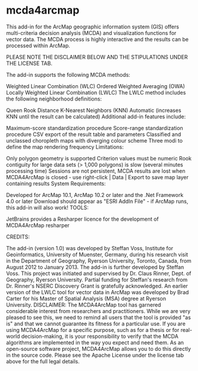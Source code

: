 # mcda4arcmap

This add-in for the ArcMap geographic information system (GIS) offers multi-criteria decision analysis (MCDA) and visualization functions for vector data. The MCDA process is highly interactive and the results can be processed within ArcMap.

PLEASE NOTE THE DISCLAIMER BELOW AND THE STIPULATIONS UNDER THE LICENSE TAB.



The add-in supports the following MCDA methods:

Weighted Linear Combination (WLC)
Ordered Weighted Averaging (OWA)
Locally Weighted Linear Combination (LWLC)
The LWLC method includes the following neighborhood definitions:

Queen
Rook
Distance
K-Nearest Neighbors (KNN)
Automatic (increases KNN until the result can be calculated)
Additional add-in features include:

Maximum-score standardization procedure
Score-range standardization procedure
CSV export of the result table and parameters
Classified and unclassed choropleth maps with diverging colour scheme
Three modi to define the map rendering frequency
Limitations:

Only polygon geometry is supported
Criterion values must be numeric
Rook contiguity for large data sets (> 1,000 polygons) is slow (several minutes processing time)
Sessions are not persistent, MCDA results are lost when MCDA4ArcMap is closed - use right-click | Data | Export to save map layer containing results
System Requirements:

Developed for ArcMap 10.1, ArcMap 10.2 or later and the .Net Framework 4.0 or later
Download should appear as "ESRI AddIn File" - if ArcMap runs, this add-in will also work!
 TOOLS:

JetBrains provides a Resharper licence for the development of MCDA4ArcMap 
resharper 

 CREDITS:

The add-in (version 1.0) was developed by Steffan Voss, Institute for Geoinformatics, University of Muenster, Germany, during his research visit in the Department of Geography, Ryerson University, Toronto, Canada, from August 2012 to January 2013.
The add-in is further developed by Steffan Voss.
This project was initiated and supervised by Dr. Claus Rinner, Dept. of Geography, Ryerson University.
Partial funding for Steffan's research from Dr. Rinner's NSERC Discovery Grant is gratefully acknowledged.
An earlier version of the LWLC tool for vector data in ArcMap was developed by Brad Carter for his Master of Spatial Analysis (MSA) degree at Ryerson University.
DISCLAIMER: The MCDA4ArcMap tool has garnered considerable interest from researchers and practitioners. While we are very pleased to see this, we need to remind all users that the tool is provided "as is" and that we cannot guarantee its fitness for a particular use. If you are using MCDA4ArcMap for a specific purpose, such as for a thesis or for real-world decision-making, it is your responsibility to verify that the MCDA algorithms are implemented in the way you expect and need them. As an open-source software project, MCDA4ArcMap allows you to do this directly in the source code. Please see the Apache License under the license tab above for the full legal details.
